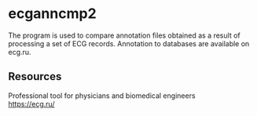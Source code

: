 # ecganncmp2

The program is used to compare annotation files obtained as a result of processing a set of ECG records. Annotation to databases are available on ecg.ru.

## Resources

Professional tool for physicians and biomedical engineers  
https://ecg.ru/
